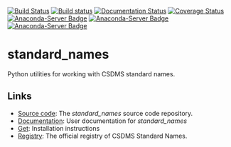 [![Build Status](https://travis-ci.org/csdms/standard_names.svg?branch=master)](https://travis-ci.org/csdms/standard_names)
[![Build status](https://ci.appveyor.com/api/projects/status/xb4lalkn0603ac1o/branch/master?svg=true)](https://ci.appveyor.com/project/mcflugen/standard-names/branch/master)
[![Documentation Status](https://readthedocs.org/projects/standard-names/badge/?version=latest)](http://standard-names.readthedocs.io/en/latest/?badge=latest)
[![Coverage Status](https://coveralls.io/repos/github/csdms/standard_names/badge.svg?branch=master)](https://coveralls.io/github/csdms/standard_names?branch=master)
[![Anaconda-Server Badge](https://anaconda.org/conda-forge/standard_names/badges/version.svg)](https://anaconda.org/conda-forge/standard_names)
[![Anaconda-Server Badge](https://anaconda.org/conda-forge/standard_names/badges/installer/conda.svg)](https://conda.anaconda.org/conda-forge)
[![Anaconda-Server Badge](https://anaconda.org/conda-forge/standard_names/badges/downloads.svg)](https://anaconda.org/conda-forge/standard_names)


standard_names
==============

Python utilities for working with CSDMS standard names.

Links
-----

*  [Source code](http://github.com/csdms/standard_names): The
   *standard_names* source code repository.
*  [Documentation](http://standard-names.readthedocs.io/): User documentation
   for *standard_names*
*  [Get](http://standard-names.readthedocs.io/en/latest/getting.html):
   Installation instructions
*  [Registry](http://github.com/csdms/standard_names_registry): The
   official registry of CSDMS Standard Names.
